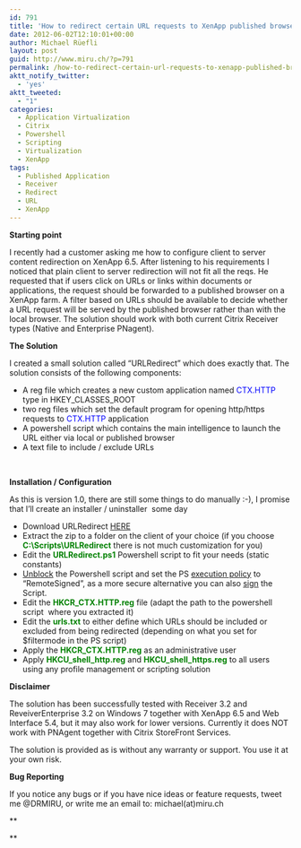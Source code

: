 ```yaml
---
id: 791
title: 'How to redirect certain URL requests to XenApp published browser with &#8220;URLRedirect&#8221; version 1.0'
date: 2012-06-02T12:10:01+00:00
author: Michael Rüefli
layout: post
guid: http://www.miru.ch/?p=791
permalink: /how-to-redirect-certain-url-requests-to-xenapp-published-browser-with-urlredirect-version-1-0/
aktt_notify_twitter:
  - 'yes'
aktt_tweeted:
  - "1"
categories:
  - Application Virtualization
  - Citrix
  - Powershell
  - Scripting
  - Virtualization
  - XenApp
tags:
  - Published Application
  - Receiver
  - Redirect
  - URL
  - XenApp
---
```

**Starting point**

I recently had a customer asking me how to configure client to server content redirection on XenApp 6.5. After listening to his requirements I noticed that plain client to server redirection will not fit all the reqs. He requested that if users click on URLs or links within documents or applications, the request should be forwarded to a published browser on a XenApp farm. A filter based on URLs should be available to decide whether a URL request will be served by the published browser rather than with the local browser. The solution should work with both current Citrix Receiver types (Native and Enterprise PNagent).

**The Solution**

I created a small solution called &#8220;URLRedirect&#8221; which does exactly that. The solution consists of the following components:

  * A reg file which creates a new custom application named <span style="color: #0000ff;">CTX.HTTP</span> type in HKEY\_CLASSES\_ROOT
  * two reg files which set the default program for opening http/https requests to <span style="color: #0000ff;">CTX.HTTP</span> application
  * A powershell script which contains the main intelligence to launch the URL either via local or published browser
  * A text file to include / exclude URLs

&nbsp;

**Installation / Configuration**

As this is version 1.0, there are still some things to do manually :-), I promise that I&#8217;ll create an installer / uninstaller  some day

  * Download URLRedirect <a title="URLRedirect download" href="http://www.miru.ch/downloads/URLRedirect.zip" target="_blank">HERE</a>
  * Extract the zip to a folder on the client of your choice (if you choose **<span style="color: #008000;">C:\Scripts\URLRedirect</span>** there is not much customization for you)
  * Edit the <span style="color: #008000;"><strong>URLRedirect.ps1</strong></span> Powershell script to fit your needs (static constants)
  * <a title="how-to-bulk-unblock-files-in-windows-7" href="http://nicholasrogoff.wordpress.com/2010/09/01/how-to-bulk-unblock-files-in-windows-7-or-server-2008/" target="_blank">Unblock</a> the Powershell script and set the PS <a href="http://technet.microsoft.com/en-us/library/dd347628.aspx" target="_blank">execution policy</a> to &#8220;RemoteSigned&#8221;, as a more secure alternative you can also <a href="http://www.hanselman.com/blog/SigningPowerShellScripts.aspx" target="_blank">sign</a> the Script.
  * Edit the **<span style="color: #008000;">HKCR_CTX.HTTP.reg</span>** file (adapt the path to the powershell script  where you extracted it)
  * Edit the <span style="color: #008000;"><strong>urls.txt</strong></span> to either define which URLs should be included or excluded from being redirected (depending on what you set for $filtermode in the PS script)
  * Apply the **<span style="color: #008000;">HKCR_CTX.HTTP.reg</span>** as an administrative user
  * Apply **<span style="color: #008000;">HKCU_shell_http.reg</span>** and **<span style="color: #008000;">HKCU_shell_https.reg</span>** to all users using any profile management or scripting solution

**Disclaimer**

The solution has been successfully tested with Receiver 3.2 and ReveiverEnterprise 3.2 on Windows 7 together with XenApp 6.5 and Web Interface 5.4, but it may also work for lower versions. Currently it does NOT work with PNAgent together with Citrix StoreFront Services.
  
The solution is provided as is without any warranty or support. You use it at your own risk.

**Bug Reporting**

If you notice any bugs or if you have nice ideas or feature requests, tweet me @DRMIRU, or write me an email to: michael(at)miru.ch

**
  
**